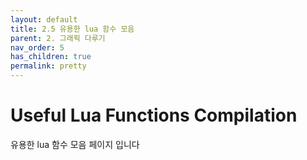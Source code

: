 ```yaml
---
layout: default
title: 2.5 유용한 lua 함수 모음
parent: 2. 그래픽 다루기
nav_order: 5
has_children: true
permalink: pretty
---
```


# Useful Lua Functions Compilation

유용한 lua 함수 모음 페이지 입니다